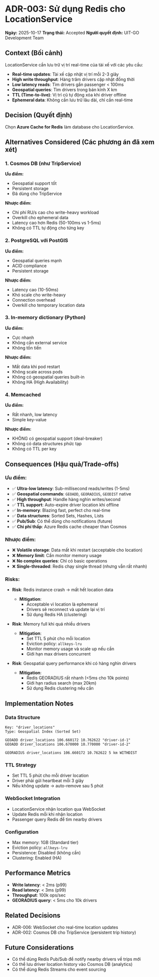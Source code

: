 # ADR-003: Sử dụng Redis cho LocationService

**Ngày:** 2025-10-17
**Trạng thái:** Accepted
**Người quyết định:** UIT-GO Development Team

## Context (Bối cảnh)

LocationService cần lưu trữ vị trí real-time của tài xế với các yêu cầu:
- **Real-time updates**: Tài xế cập nhật vị trí mỗi 2-3 giây
- **High write throughput**: Hàng trăm drivers cập nhật đồng thời
- **Low latency reads**: Tìm drivers gần passenger < 100ms
- **Geospatial queries**: Tìm drivers trong bán kính X km
- **TTL (Time-to-live)**: Vị trí cũ tự động xóa khi driver offline
- **Ephemeral data**: Không cần lưu trữ lâu dài, chỉ cần real-time

## Decision (Quyết định)

Chọn **Azure Cache for Redis** làm database cho LocationService.

## Alternatives Considered (Các phương án đã xem xét)

### 1. Cosmos DB (như TripService)
**Ưu điểm:**
- Geospatial support tốt
- Persistent storage
- Đã dùng cho TripService

**Nhược điểm:**
- Chi phí RU/s cao cho write-heavy workload
- Overkill cho ephemeral data
- Latency cao hơn Redis (50-100ms vs 1-5ms)
- Không có TTL tự động cho từng key

### 2. PostgreSQL với PostGIS
**Ưu điểm:**
- Geospatial queries mạnh
- ACID compliance
- Persistent storage

**Nhược điểm:**
- Latency cao (10-50ms)
- Khó scale cho write-heavy
- Connection overhead
- Overkill cho temporary location data

### 3. In-memory dictionary (Python)
**Ưu điểm:**
- Cực nhanh
- Không cần external service
- Không tốn tiền

**Nhược điểm:**
- Mất data khi pod restart
- Không scale across pods
- Không có geospatial queries built-in
- Không HA (High Availability)

### 4. Memcached
**Ưu điểm:**
- Rất nhanh, low latency
- Simple key-value

**Nhược điểm:**
- KHÔNG có geospatial support (deal-breaker)
- Không có data structures phức tạp
- Không có TTL per key

## Consequences (Hậu quả/Trade-offs)

### Ưu điểm:
- ✅ **Ultra-low latency**: Sub-millisecond reads/writes (1-5ms)
- ✅ **Geospatial commands**: `GEOADD`, `GEORADIUS`, `GEODIST` native
- ✅ **High throughput**: Handle hàng nghìn writes/second
- ✅ **TTL support**: Auto-expire driver location khi offline
- ✅ **In-memory**: Blazing fast, perfect cho real-time
- ✅ **Data structures**: Sorted Sets, Hashes, Lists
- ✅ **Pub/Sub**: Có thể dùng cho notifications (future)
- ✅ **Chi phí thấp**: Azure Redis cache cheaper than Cosmos

### Nhược điểm:
- ❌ **Volatile storage**: Data mất khi restart (acceptable cho location)
- ❌ **Memory limit**: Cần monitor memory usage
- ❌ **No complex queries**: Chỉ có basic operations
- ❌ **Single-threaded**: Redis chạy single thread (nhưng vẫn rất nhanh)

### Risks:
- **Risk**: Redis instance crash → mất hết location data
  - **Mitigation**:
    - Acceptable vì location là ephemeral
    - Drivers sẽ reconnect và update lại vị trí
    - Sử dụng Redis HA (clustering)

- **Risk**: Memory full khi quá nhiều drivers
  - **Mitigation**:
    - Set TTL 5 phút cho mỗi location
    - Eviction policy: `allkeys-lru`
    - Monitor memory usage và scale up nếu cần
    - Giới hạn max drivers concurrent

- **Risk**: Geospatial query performance khi có hàng nghìn drivers
  - **Mitigation**:
    - Redis GEORADIUS rất nhanh (<5ms cho 10k points)
    - Giới hạn radius search (max 20km)
    - Sử dụng Redis clustering nếu cần

## Implementation Notes

### Data Structure
```
Key: "driver_locations"
Type: Geospatial Index (Sorted Set)

GEOADD driver_locations 106.660172 10.762622 "driver-id-1"
GEOADD driver_locations 106.670000 10.770000 "driver-id-2"

GEORADIUS driver_locations 106.660172 10.762622 5 km WITHDIST
```

### TTL Strategy
- Set TTL 5 phút cho mỗi driver location
- Driver phải gửi heartbeat mỗi 3 giây
- Nếu không update → auto-remove sau 5 phút

### WebSocket Integration
- LocationService nhận location qua WebSocket
- Update Redis mỗi khi nhận location
- Passenger query Redis để tìm nearby drivers

### Configuration
- Max memory: 1GB (Standard tier)
- Eviction policy: `allkeys-lru`
- Persistence: Disabled (không cần)
- Clustering: Enabled (HA)

## Performance Metrics

- **Write latency**: < 2ms (p99)
- **Read latency**: < 3ms (p99)
- **Throughput**: 100k ops/sec
- **GEORADIUS query**: < 5ms cho 10k drivers

## Related Decisions

- ADR-006: WebSocket cho real-time location updates
- ADR-002: Cosmos DB cho TripService (persistent trip history)

## Future Considerations

- Có thể dùng Redis Pub/Sub để notify nearby drivers về trips mới
- Có thể lưu driver location history vào Cosmos DB (analytics)
- Có thể dùng Redis Streams cho event sourcing
